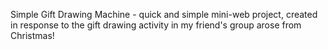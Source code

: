 Simple Gift Drawing Machine - quick and simple mini-web project, created in response to the gift drawing activity in my friend's group arose from Christmas!
